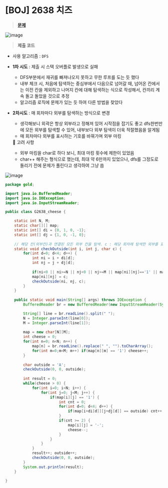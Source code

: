 # [BOJ] 2638 치즈
> **[문제](https://www.acmicpc.net/problem/2638)**
> 

![image](https://user-images.githubusercontent.com/80896077/174555255-e2acabcb-958f-487c-9f3a-d387523f331f.png)

> **제출 코드**
> 
- 사용 알고리즘 : `DFS`
- **1차 시도** : 제출 시 스택 오버플로 발생으로 실패
    - DFS부분에서 재귀를 빠져나오지 못하고 무한 루프를 도는 듯 했다
    - 내부 체크 시, 처음에 탐색하는 중심부에서 다음으로 넘어갈 때, 넘어온 칸에서는 이전 칸을 제외하고 나머지 칸에 대해 탐색하는 식으로 작성해서, 칸끼리 계속 돌고 돌았을 것으로 추정
    - 알고리즘 로직에 문제가 있는 듯 하여 다른 방법을 찾았다
- **2차시도** : 매 회차마다 외부를 탐색하는 방식으로 변경
    - 생각해보니 외곽은 항상 외부라고 정해져 있어 시작점을 잡기도 좋고 dfs한번만에 모든 외부를 탐색할 수 있어, 내부보다 외부 탐색이 더욱 적절했음을 알게됨
    - 매 회차마다 외부를 표시하는 기호를 바꿔가며 외부 마킹
    
    <aside>
    🌟 고려 사항
    
    - 외부 마킹을 char로 하다 보니, 최대 마킹 횟수에 제한이 있었음
    - char++ 해주는 형식으로 했는데, 최대 약 6만까지 있었으나, dfs를 그정도로 돌리기 전에 문제가 풀린다고 생각하여 그냥 씀
    </aside>
    

![image](https://user-images.githubusercontent.com/80896077/174555439-2547bfce-4fef-402e-9f55-f94c10149333.png)

```java
package gold;

import java.io.BufferedReader;
import java.io.IOException;
import java.io.InputStreamReader;

public class G2638_cheese {

	static int N, M;
	static char[][] map;
	static int[] di = {0, 1, 0, -1};
	static int[] dj = {1, 0, -1, 0};
	
	// 해당 칸(외부칸)과 연결된 모든 외부 칸을 탐색. c : 해당 회차에 탐색한 외부를 표시할 기호
	static void checkOutside(int i, int j, char c) {
		for(int d=0; d<4; d++) {
			int ni = i + di[d];
			int nj = j + dj[d];
			
			if(ni<0 || ni>=N || nj<0 || nj>=M || map[ni][nj]=='1' || map[ni][nj]==c) continue;
			map[ni][nj] = c;
			checkOutside(ni, nj, c);
		}
	}
	
	public static void main(String[] args) throws IOException {
		BufferedReader br = new BufferedReader(new InputStreamReader(System.in));

		String[] line = br.readLine().split(" ");
		N = Integer.parseInt(line[0]);
		M = Integer.parseInt(line[1]);
		
		map = new char[N][M];
		int cheese = 0;
		for(int n=0; n<N; n++) {
			map[n] = br.readLine().replace(" ", "").toCharArray();
			for(int m=0;m<M; m++) if(map[n][m] == '1') cheese++;
		}
		
		char outside = 'A';
		checkOutside(0, 0, outside);
		
		int result = 0;
		while(cheese > 0) {
			for(int i=0; i<N; i++) {
				for(int j=0; j<M; j++) {
					if(map[i][j] == '1') {
						int cnt = 0;
						for(int d=0; d<4; d++) {
							if(map[i+di[d]][j+dj[d]] == outside) cnt++;
						}
						if(cnt >= 2) {
							map[i][j] = '-';
							cheese--;
						}
					}
				}
			}
			result++; outside++;
			checkOutside(0, 0, outside);
		}
		System.out.println(result);
	}

}
```
